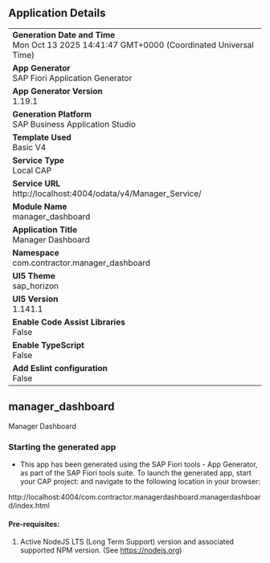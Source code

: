 ## Application Details
|               |
| ------------- |
|**Generation Date and Time**<br>Mon Oct 13 2025 14:41:47 GMT+0000 (Coordinated Universal Time)|
|**App Generator**<br>SAP Fiori Application Generator|
|**App Generator Version**<br>1.19.1|
|**Generation Platform**<br>SAP Business Application Studio|
|**Template Used**<br>Basic V4|
|**Service Type**<br>Local CAP|
|**Service URL**<br>http://localhost:4004/odata/v4/Manager_Service/|
|**Module Name**<br>manager_dashboard|
|**Application Title**<br>Manager Dashboard|
|**Namespace**<br>com.contractor.manager_dashboard|
|**UI5 Theme**<br>sap_horizon|
|**UI5 Version**<br>1.141.1|
|**Enable Code Assist Libraries**<br>False|
|**Enable TypeScript**<br>False|
|**Add Eslint configuration**<br>False|

## manager_dashboard

Manager Dashboard

### Starting the generated app

-   This app has been generated using the SAP Fiori tools - App Generator, as part of the SAP Fiori tools suite.  To launch the generated app, start your CAP project:  and navigate to the following location in your browser:

http://localhost:4004/com.contractor.managerdashboard.managerdashboard/index.html

#### Pre-requisites:

1. Active NodeJS LTS (Long Term Support) version and associated supported NPM version.  (See https://nodejs.org)


